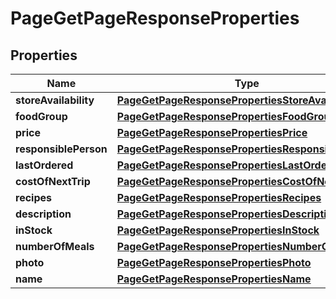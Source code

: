 

# PageGetPageResponseProperties


## Properties

| Name | Type | Description | Notes |
|------------ | ------------- | ------------- | -------------|
|**storeAvailability** | [**PageGetPageResponsePropertiesStoreAvailability**](PageGetPageResponsePropertiesStoreAvailability.md) |  |  [optional] |
|**foodGroup** | [**PageGetPageResponsePropertiesFoodGroup**](PageGetPageResponsePropertiesFoodGroup.md) |  |  [optional] |
|**price** | [**PageGetPageResponsePropertiesPrice**](PageGetPageResponsePropertiesPrice.md) |  |  [optional] |
|**responsiblePerson** | [**PageGetPageResponsePropertiesResponsiblePerson**](PageGetPageResponsePropertiesResponsiblePerson.md) |  |  [optional] |
|**lastOrdered** | [**PageGetPageResponsePropertiesLastOrdered**](PageGetPageResponsePropertiesLastOrdered.md) |  |  [optional] |
|**costOfNextTrip** | [**PageGetPageResponsePropertiesCostOfNextTrip**](PageGetPageResponsePropertiesCostOfNextTrip.md) |  |  [optional] |
|**recipes** | [**PageGetPageResponsePropertiesRecipes**](PageGetPageResponsePropertiesRecipes.md) |  |  [optional] |
|**description** | [**PageGetPageResponsePropertiesDescription**](PageGetPageResponsePropertiesDescription.md) |  |  [optional] |
|**inStock** | [**PageGetPageResponsePropertiesInStock**](PageGetPageResponsePropertiesInStock.md) |  |  [optional] |
|**numberOfMeals** | [**PageGetPageResponsePropertiesNumberOfMeals**](PageGetPageResponsePropertiesNumberOfMeals.md) |  |  [optional] |
|**photo** | [**PageGetPageResponsePropertiesPhoto**](PageGetPageResponsePropertiesPhoto.md) |  |  [optional] |
|**name** | [**PageGetPageResponsePropertiesName**](PageGetPageResponsePropertiesName.md) |  |  [optional] |



